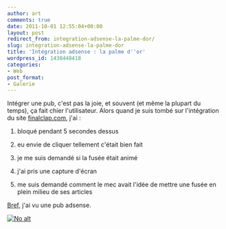 ```yaml
---
author: art
comments: true
date: 2011-10-01 12:55:04+00:00
layout: post
redirect_from: integration-adsense-la-palme-dor/
slug: integration-adsense-la-palme-dor
title: 'Intégration adsense : la palme d''or'
wordpress_id: 1438448418
categories:
- Web
post_format:
- Galerie
---
```


Intégrer une pub, c'est pas la joie, et souvent (et même la plupart du temps), ça fait chier l'utilisateur. Alors quand je suis tombé sur l'intégration du site [finalclap.com](http://finalclap.com), j'ai :



	
  1. bloqué pendant 5 secondes dessus

	
  2. eu envie de cliquer tellement c'était bien fait

	
  3. je me suis demandé si la fusée était animé

	
  4. j'ai pris une capture d'écran

	
  5. me suis demandé comment le mec avait l'idée de mettre une fusée en plein milieu de ses articles




[Bref]( http://irz.fr/bref), j'ai vu une pub adsense.




<a href="https://static.irz.fr/2011/10/integration-adsense.png"><img alt="No alt" data-src="https://static.irz.fr/2011/10/integration-adsense.png" src="https://static.irz.fr/thumb.php?size=<100&crop=0&src=https://static.irz.fr/2011/10/integration-adsense.png" /></a>
